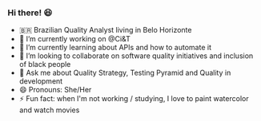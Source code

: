 ### Hi there! :satisfied:

- :brazil: Brazilian Quality Analyst living in Belo Horizonte
- 🔭 I’m currently working on @Ci&T
- 🌱 I’m currently learning about APIs and how to automate it
- 👯 I’m looking to collaborate on software quality initiatives and inclusion of black people
- 💬 Ask me about Quality Strategy, Testing Pyramid and Quality in development
- 😄 Pronouns: She/Her
- ⚡ Fun fact: when I'm not working / studying, I love to paint watercolor and watch movies
